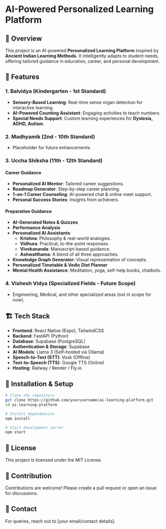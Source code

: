 # AI-Powered Personalized Learning Platform

## 📌 Overview
This project is an AI-powered **Personalized Learning Platform** inspired by **Ancient Indian Learning Methods**. It intelligently adapts to student needs, offering tailored guidance in education, career, and personal development.

## 🚀 Features

### **1. Balvidya (Kindergarten - 1st Standard)**
- **Sensory-Based Learning**: Real-time sense organ detection for interactive learning.
- **AI-Powered Counting Assistant**: Engaging activities to teach numbers.
- **Special Needs Support**: Custom learning experiences for **Dyslexia, ADHD, Autism**.

### **2. Madhyamik (2nd - 10th Standard)**
- Placeholder for future enhancements.

### **3. Uccha Shiksha (11th - 12th Standard)**
#### **Career Guidance**
- **Personalized AI Mentor**: Tailored career suggestions.
- **Roadmap Generator**: Step-by-step career planning.
- **1-on-1 Career Counseling**: AI-powered chat & online meet support.
- **Personal Success Stories**: Insights from achievers.

#### **Preparation Guidance**
- **AI-Generated Notes & Quizzes**
- **Performance Analysis**
- **Personalized AI Assistants**:
  - **Krishna**: Philosophy & real-world analogies.
  - **Vidhura**: Practical, to-the-point responses.
  - **Vivekananda**: Manuscript-based guidance.
  - **Ashwatthama**: A blend of all three approaches.
- **Knowledge Graph Generator**: Visual representation of concepts.
- **Personalized Timetable & Vedic Diet Planner**
- **Mental Health Assistance**: Meditation, yoga, self-help books, chatbots.

### **4. Vishesh Vidya (Specialized Fields - Future Scope)**
- Engineering, Medical, and other specialized areas (not in scope for now).

## 🏗️ Tech Stack
- **Frontend**: React Native (Expo), TailwindCSS
- **Backend**: FastAPI (Python)
- **Database**: Supabase (PostgreSQL)
- **Authentication & Storage**: Supabase
- **AI Models**: Llama 3 (Self-hosted via Ollama)
- **Speech-to-Text (STT)**: Vosk (Offline)
- **Text-to-Speech (TTS)**: Google TTS (Online)
- **Hosting**: Railway / Render / Fly.io

## 📌 Installation & Setup
```bash
# Clone the repository
git clone https://github.com/yourusername/ai-learning-platform.git
cd ai-learning-platform

# Install dependencies
npm install

# Start development server
npm start
```

## 📜 License
This project is licensed under the MIT License.

## 🤝 Contribution
Contributions are welcome! Please create a pull request or open an issue for discussions.

## 📧 Contact
For queries, reach out to [your email/contact details].

